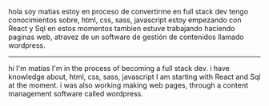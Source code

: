 hola soy matias
estoy en proceso de convertirme en full stack dev
tengo conocimientos sobre, html, css, sass, javascript
estoy empezando con React y Sql en estos momentos
tambien estuve trabajando haciendo paginas web, atravez de un software de gestión de contenidos llamado wordpress.

-------------------------------------------

hi I'm matias
I'm in the process of becoming a full stack dev.
i have knowledge about, html, css, sass, javascript
I am starting with React and Sql at the moment.
i was also working making web pages, through a content management software called wordpress.
